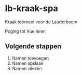 # lb-kraak-spa
Kraak toernooi voor de Laurierboom

Poging tot Vue leren
## Volgende stappen
1. Namen toevoegen 
2. Namen opslaan
3. Namen inlezen
